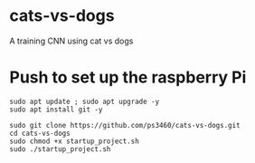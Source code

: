# cats-vs-dogs
A training CNN using cat vs dogs

# Push to set up the raspberry Pi

```
sudo apt update ; sudo apt upgrade -y
sudo apt install git -y

sudo git clone https://github.com/ps3460/cats-vs-dogs.git
cd cats-vs-dogs
sudo chmod +x startup_project.sh
sudo ./startup_project.sh
```

